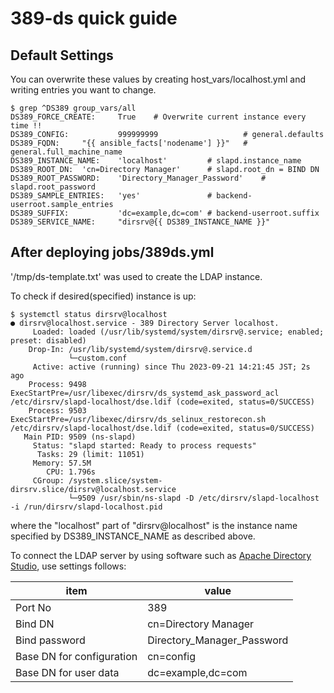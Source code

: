 # 389-ds quick guide

## Default Settings

You can overwrite these values by creating host_vars/localhost.yml and writing entries you want to change.

```
$ grep ^DS389 group_vars/all
DS389_FORCE_CREATE:     True    # Overwrite current instance every time !!
DS389_CONFIG:           999999999                   # general.defaults
DS389_FQDN:     "{{ ansible_facts['nodename'] }}"   # general.full_machine_name
DS389_INSTANCE_NAME:    'localhost'         # slapd.instance_name
DS389_ROOT_DN:  'cn=Directory Manager'      # slapd.root_dn = BIND DN
DS389_ROOT_PASSWORD:    'Directory_Manager_Password'    # slapd.root_password
DS389_SAMPLE_ENTRIES:   'yes'               # backend-userroot.sample_entries
DS389_SUFFIX:           'dc=example,dc=com' # backend-userroot.suffix
DS389_SERVICE_NAME:     "dirsrv@{{ DS389_INSTANCE_NAME }}"
```

## After deploying jobs/389ds.yml

'/tmp/ds-template.txt' was used to create the LDAP instance.

To check if desired(specified) instance is up:

```
$ systemctl status dirsrv@localhost
● dirsrv@localhost.service - 389 Directory Server localhost.
     Loaded: loaded (/usr/lib/systemd/system/dirsrv@.service; enabled; preset: disabled)
    Drop-In: /usr/lib/systemd/system/dirsrv@.service.d
             └─custom.conf
     Active: active (running) since Thu 2023-09-21 14:21:45 JST; 2s ago
    Process: 9498 ExecStartPre=/usr/libexec/dirsrv/ds_systemd_ask_password_acl /etc/dirsrv/slapd-localhost/dse.ldif (code=exited, status=0/SUCCESS)
    Process: 9503 ExecStartPre=/usr/libexec/dirsrv/ds_selinux_restorecon.sh /etc/dirsrv/slapd-localhost/dse.ldif (code=exited, status=0/SUCCESS)
   Main PID: 9509 (ns-slapd)
     Status: "slapd started: Ready to process requests"
      Tasks: 29 (limit: 11051)
     Memory: 57.5M
        CPU: 1.796s
     CGroup: /system.slice/system-dirsrv.slice/dirsrv@localhost.service
             └─9509 /usr/sbin/ns-slapd -D /etc/dirsrv/slapd-localhost -i /run/dirsrv/slapd-localhost.pid
```

where the "localhost" part of "dirsrv@localhost" is the instance name specified by DS389_INSTANCE_NAME as described above.


To connect the LDAP server by using software such as [Apache Directory Studio](https://directory.apache.org/studio/), use settings follows:

| item                      | value                 |
|---------------------------|-------------------------------|
| Port No                   | 389                   |
| Bind DN                   | cn=Directory Manager  |
| Bind password             | Directory_Manager_Password    |
| Base DN for configuration | cn=config             |
| Base DN for user data     | dc=example,dc=com     |
